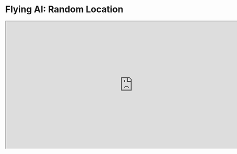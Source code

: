 # Flying AI: Random Location

<p><iframe title="YouTube video player" src="https://www.youtube.com/embed/yf9Axv1_rIQ?si=ncoKBZITKNth0ayx" width="800" height="400" allowfullscreen="allowfullscreen" allow="accelerometer; autoplay; clipboard-write; encrypted-media; gyroscope; picture-in-picture; web-share"></iframe></p>